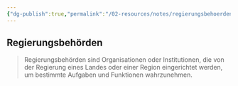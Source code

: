 ```yaml
---
{"dg-publish":true,"permalink":"/02-resources/notes/regierungsbehoerden/","tags":["BWL"],"noteIcon":"","updated":"2025-07-12T13:31:41.000+02:00"}
---
```


## Regierungsbehörden 


> Regierungsbehörden sind Organisationen oder Institutionen, die von der Regierung eines Landes oder einer Region eingerichtet werden, um bestimmte Aufgaben und Funktionen wahrzunehmen.